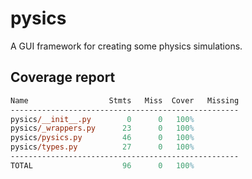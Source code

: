 # pysics

A GUI framework for creating some physics simulations.

## Coverage report

```ps
Name                  Stmts   Miss  Cover   Missing
---------------------------------------------------
pysics/__init__.py        0      0   100%
pysics/_wrappers.py      23      0   100%
pysics/pysics.py         46      0   100%
pysics/types.py          27      0   100%
---------------------------------------------------
TOTAL                    96      0   100%
```
